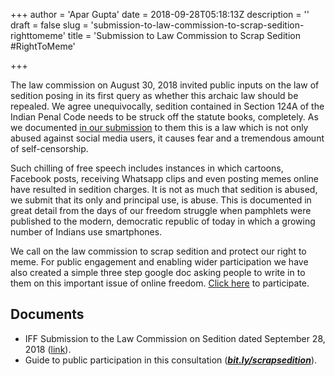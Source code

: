 +++
author = 'Apar Gupta'
date = 2018-09-28T05:18:13Z
description = ''
draft = false
slug = 'submission-to-law-commission-to-scrap-sedition-righttomeme'
title = 'Submission to Law Commission to Scrap Sedition #RightToMeme'

+++


The law commission on August 30, 2018 invited public inputs on the law of sedition posing in its first query as whether this archaic law should be repealed. We agree unequivocally, sedition contained in Section 124A of the Indian Penal Code needs to be struck off the statute books, completely. As we documented [in our submission](https://drive.google.com/file/d/1WNyOdbP7zErHBeOVcNuC9TtJhVrPoAP8/view?usp=sharing) to them this is a law which is not only abused against social media users, it causes fear and a tremendous amount of self-censorship.

Such chilling of free speech includes instances in which cartoons, Facebook posts, receiving Whatsapp clips and even posting memes online have resulted in sedition charges. It is not as much that sedition is abused, we submit that its only and principal use, is abuse. This is documented in great detail from the days of our freedom struggle when pamphlets were published to the modern, democratic republic of today in which a growing number of Indians use smartphones.

We call on the law commission to scrap sedition and protect our right to meme. For public engagement and enabling wider participation we have also created a simple three step google doc asking people to write in to them on this important issue of online freedom. [Click here](bit.ly/scrapsedition) to participate.

## Documents

* IFF Submission to the Law Commission on Sedition dated September 28, 2018 ([link](https://drive.google.com/open?id=1WNyOdbP7zErHBeOVcNuC9TtJhVrPoAP8)).
* Guide to public participation in this consultation (**[_bit.ly/scrapsedition_](http://bit.ly/scrapsedition)**).

